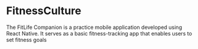 # FitnessCulture
The FitLife Companion is a practice mobile application developed using React Native. It serves as a basic fitness-tracking app that enables users to set fitness goals
